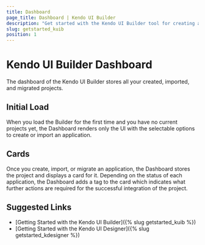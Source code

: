 ```yaml
---
title: Dashboard
page_title: Dashboard | Kendo UI Builder
description: "Get started with the Kendo UI Builder tool for creating and managing Angular and AngularJS-based web applications."
slug: getstarted_kuib
position: 1
---
```


# Kendo UI Builder Dashboard

The dashboard of the Kendo UI Builder stores all your created, imported, and migrated projects.

## Initial Load

When you load the Builder for the first time and you have no current projects yet, the Dashboard renders only the UI with the selectable options to create or import an application.

<!-- screen -->

## Cards

Once you create, import, or migrate an application, the Dashboard stores the project and displays a card for it. Depending on the status of each application, the Dashboard adds a tag to the card which indicates what further actions are required for the successful integration of the project.

<!-- screen -->

## Suggested Links

* [Getting Started with the Kendo UI Builder]({% slug getstarted_kuib %})
* [Getting Started with the Kendo UI Designer]({% slug getstarted_kdesigner %})
